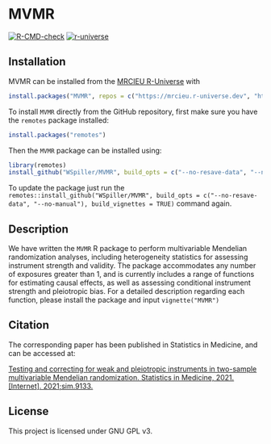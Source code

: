 # MVMR

<!-- badges: start -->
[![R-CMD-check](https://github.com/WSpiller/MVMR/actions/workflows/R-CMD-check.yaml/badge.svg)](https://github.com/WSpiller/MVMR/actions/workflows/R-CMD-check.yaml)
[![r-universe](https://mrcieu.r-universe.dev/badges/MVMR)](https://mrcieu.r-universe.dev/MVMR)
<!-- badges: end -->

## Installation

MVMR can be installed from the [MRCIEU R-Universe](https://mrcieu.r-universe.dev/) with

```r
install.packages("MVMR", repos = c("https://mrcieu.r-universe.dev", "https://cloud.r-project.org"))
```

To install `MVMR` directly from the GitHub repository, first make sure you have the `remotes` package installed:

```r
install.packages("remotes")
```

Then the `MVMR` package can be installed using:

```r
library(remotes)
install_github("WSpiller/MVMR", build_opts = c("--no-resave-data", "--no-manual"), build_vignettes = TRUE)
```

To update the package just run the `remotes::install_github("WSpiller/MVMR", build_opts = c("--no-resave-data", "--no-manual"), build_vignettes = TRUE)` command again.

## Description

We have written the `MVMR` R package to perform multivariable Mendelian randomization analyses, including heterogeneity
statistics for assessing instrument strength and validity. The package accommodates any number of exposures greater than 1,
and is currently includes a range of functions for estimating causal effects, as well as assessing conditional instrument strength and pleiotropic bias. For a detailed description regarding each function, please install the package and input `vignette("MVMR")`

## Citation

The corresponding paper has been published in Statistics in Medicine, and can be accessed at:

[Testing and correcting for weak and pleiotropic instruments in two-sample multivariable Mendelian randomization. Statistics in Medicine, 2021. [Internet]. 2021;sim.9133.]( https://doi.org/10.1002/sim.9133)

## License

This project is licensed under GNU GPL v3.
